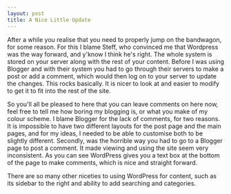 ```yaml
---
layout: post
title: A Nice Little Update
---
```


After a while you realise that you need to properly jump on the bandwagon, for some reason. For this I blame Steff, who convinced me that Wordpress was the way forward, and y'know I think he's right. The whole system is stored on your server along with the rest of your content. Before I was using Blogger and with their system you had to go through their servers to make a post or add a comment, which would then log on to your server to update the changes. This rocks basically. It is nicer to look at and easier to modify to get it to fit into the rest of the site.

So you'll all be pleased to here that you can leave comments on here now, feel free to tell me how boring my blogging is, or what you make of my colour scheme. I blame Blogger for the lack of comments, for two reasons. It is impossible to have two different layouts for the post page and the main pages, and for my ideas, I needed to be able to customise both to be slightly different. Secondly, was the horrible way you had to go to a Blogger page to post a comment. It made viewing and using the site seem very inconsistent. As you can see WordPress gives you a text box at the bottom of the page to make comments, which is nice and straight forward.

There are so many other niceties to using WordPress for content, such as its sidebar to the right and ability to add searching and categories.
